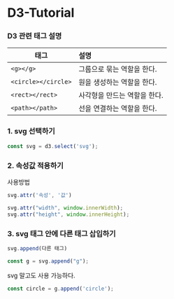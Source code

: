 # D3-Tutorial

### D3 관련 태그 설명
태그|설명
---|:---
`<g></g>`|그룹으로 묶는 역할을 한다.
`<circle></circle>`|원을 생성하는 역할을 한다.
`<rect></rect>`|사각형을 만드는 역할을 한다.
`<path></path>`|선을 연결하는 역할을 한다.

### 1. svg 선택하기

```js
const svg = d3.select('svg');
```

### 2. 속성값 적용하기

사용방법
```js
svg.attr('속성', '값')
```
```js
svg.attr("width", window.innerWidth);
svg.attr("height", window.innerHeight);
```

### 3. svg 태그 안에 다른 태그 삽입하기
```js
svg.append(다른 태그)
```
```js
const g = svg.append("g");
```
svg 말고도 사용 가능하다.
```js
const circle = g.append('circle');
```